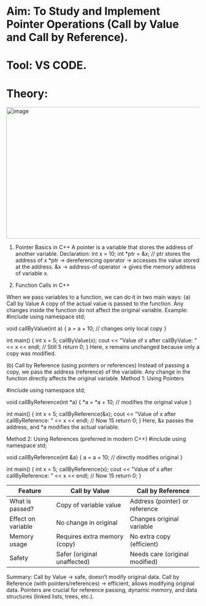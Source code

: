 # Aim: To Study and Implement Pointer Operations (Call by Value and Call by Reference).

# Tool: VS CODE.

# Theory:
<img width="957" height="343" alt="image" src="https://github.com/user-attachments/assets/94853a5a-1717-473c-a9bf-62ea70493cfd" />

1. Pointer Basics in C++
A pointer is a variable that stores the address of another variable.
Declaration:
int x = 10;
int *ptr = &x;   // ptr stores the address of x
*ptr → dereferencing operator → accesses the value stored at the address.
&x → address-of operator → gives the memory address of variable x.

2. Function Calls in C++

When we pass variables to a function, we can do it in two main ways:
(a) Call by Value
A copy of the actual value is passed to the function.
Any changes inside the function do not affect the original variable.
Example:
#include <iostream>
using namespace std;

void callByValue(int a) {
    a = a + 10;   // changes only local copy
}

int main() {
    int x = 5;
    callByValue(x);
    cout << "Value of x after callByValue: " << x << endl; // Still 5
    return 0;
}
Here, x remains unchanged because only a copy was modified.

(b) Call by Reference (using pointers or references)
Instead of passing a copy, we pass the address (reference) of the variable.
Any change in the function directly affects the original variable.
Method 1: Using Pointers

#include <iostream>
using namespace std;

void callByReference(int *a) {
    *a = *a + 10;   // modifies the original value
}

int main() {
    int x = 5;
    callByReference(&x);
    cout << "Value of x after callByReference: " << x << endl; // Now 15
    return 0;
}
Here, &x passes the address, and *a modifies the actual variable.

Method 2: Using References (preferred in modern C++)
#include <iostream>
using namespace std;

void callByReference(int &a) {
    a = a + 10;   // directly modifies original
}

int main() {
    int x = 5;
    callByReference(x);
    cout << "Value of x after callByReference: " << x << endl; // Now 15
    return 0;
}

| Feature            | Call by Value                | Call by Reference              |
| ------------------ | ---------------------------- | ------------------------------ |
| What is passed?    | Copy of variable value       | Address (pointer) or reference |
| Effect on variable | No change in original        | Changes original variable      |
| Memory usage       | Requires extra memory (copy) | No extra copy (efficient)      |
| Safety             | Safer (original unaffected)  | Needs care (original modified) |

Summary:
Call by Value → safe, doesn’t modify original data.
Call by Reference (with pointers/references) → efficient, allows modifying original data.
Pointers are crucial for reference passing, dynamic memory, and data structures (linked lists, trees, etc.).
